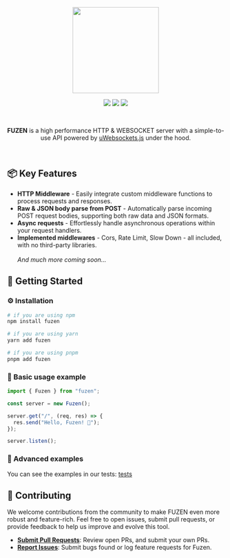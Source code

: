 <div align="center">
<img src="https://i.imgur.com/GpACQET.png" width="200" />
<p>
<a href="https://npmjs.com/package/fuzen"><img src="https://img.shields.io/npm/types/fuzen?color=%23B38BEA" /></a>
<a href="https://npmjs.com/package/fuzen"><img src="https://img.shields.io/npm/v/fuzen?color=%23B38BEA" /></a>
<a href="https://npmjs.com/package/fuzen"><img src="https://img.shields.io/npm/d18m/fuzen?color=%23B38BEA" /></a>
</p>

<br />
<p align="center">
<b>FUZEN</b> is a high performance HTTP & WEBSOCKET server with a simple-to-use API powered by
<a href="https://github.com/uNetworking/uWebSockets.js">uWebsockets.js</a> under the hood.
</p>
</div>
<br />

## 📦 Key Features

- **HTTP Middleware** - Easily integrate custom middleware functions to process requests and responses.
- **Raw & JSON body parse from POST** - Automatically parse incoming POST request bodies, supporting both raw data and JSON formats.
- **Async requests** - Effortlessly handle asynchronous operations within your request handlers.
- **Implemented middlewares** - Cors, Rate Limit, Slow Down - all included, with no third-party libraries.
  <br />
  <br />
  _And much more coming soon..._

## 🚀 Getting Started

### ⚙️ Installation

```sh
# if you are using npm
npm install fuzen

# if you are using yarn
yarn add fuzen

# if you are using pnpm
pnpm add fuzen
```

### 🤖 Basic usage example

```ts
import { Fuzen } from "fuzen";

const server = new Fuzen();

server.get("/", (req, res) => {
  res.send("Hello, Fuzen! 👋");
});

server.listen();
```

### 👷 Advanced examples

You can see the examples in our tests:
[tests](https://github.com/sileanhell/fuzen/tree/main/tests)

## 🤝 Contributing

We welcome contributions from the community to make FUZEN even more robust and feature-rich. Feel free to open issues, submit pull requests, or provide feedback to help us improve and evolve this tool.

- **[Submit Pull Requests](https://github.com/sileanhell/fuzen/pulls)**: Review open PRs, and submit your own PRs.
- **[Report Issues](https://github.com/sileanhell/fuzen/issues)**: Submit bugs found or log feature requests for Fuzen.
